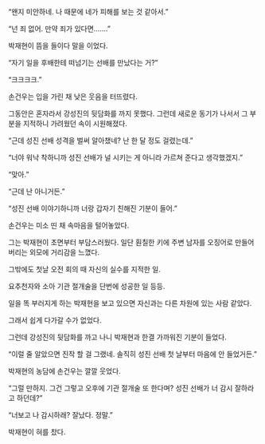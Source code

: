 “왠지 미안하네. 나 때문에 네가 피해를 보는 것 같아서.”

“넌 죄 없어. 만약 죄가 있다면…….”

박재현이 뜸을 들이다 말을 이었다.

“자기 일을 후배한테 떠넘기는 선배를 만났다는 거?”

“크크크크.”

손건우는 입을 가린 채 낮은 웃음을 터뜨렸다.

그동안은 혼자라서 강성진의 뒷담화를 까지 못했다. 그런데 새로운 동기가 나서서 그 부분을 지적하니 가려웠던 속이 시원해졌다.

“근데 성진 선배 성격을 벌써 알아챘네? 난 한 달 정도 걸렸는데.”

“너야 워낙 착하니까 성진 선배가 널 시키는 게 아니라 가르쳐 준다고 생각했겠지.”

“맞아.”

“근데 난 아니거든.”

“성진 선배 이야기하니까 너랑 갑자기 친해진 기분이 들어.”

손건우는 미소 띤 채 속마음을 털어놓았다.

그는 박재현이 초면부터 부담스러웠다. 일단 훤칠한 키에 주변 남자를 오징어로 만들어 버리는 외모에 거리감을 느꼈다.

그밖에도 첫날 오전 회의 때 자신의 실수를 지적한 일.

요추천자와 소아 기관 절개술을 단번에 성공한 일 등등.

일을 똑 부러지게 하는 박재현을 보고 있으면 자신과는 다른 차원에 있는 사람 같았다.

그래서 쉽게 다가갈 수가 없었다.

그런데 강성진의 뒷담화를 까고 나니 박재현과 한결 가까워진 기분이 들었다.

“이럴 줄 알았으면 진작 할 걸 그랬네. 솔직히 성진 선배 첫 날부터 마음에 안 들었거든.”

박재현의 농담에 손건우는 깔깔 웃었다.

“그럴 만하지. 그건 그렇고 오후에 기관 절개술 또 한다며? 성진 선배가 너 감시 잘하라고 하던데?”

“너보고 나 감시하래? 잘났다. 정말.”

박재현이 혀를 찼다.